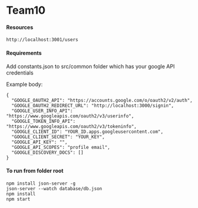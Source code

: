 # Team10

#### Resources
```
http://localhost:3001/users
```
  
#### Requirements
Add constants.json to src/common folder which has your google API credentials

Example body:  
```
{
  "GOOGLE_OAUTH2_API": "https://accounts.google.com/o/oauth2/v2/auth",
  "GOOGLE_OAUTH2_REDIRECT_URL": "http://localhost:3000/signin",
  "GOOGLE_USER_INFO_API": "https://www.googleapis.com/oauth2/v3/userinfo",
  "GOOGLE_TOKEN_INFO_API": "https://www.googleapis.com/oauth2/v3/tokeninfo",
  "GOOGLE_CLIENT_ID": "YOUR_ID.apps.googleusercontent.com",
  "GOOGLE_CLIENT_SECRET": "YOUR_KEY",
  "GOOGLE_API_KEY": "",
  "GOOGLE_API_SCOPES": "profile email",
  "GOOGLE_DISCOVERY_DOCS": []
}
```

#### To run from folder root
```
npm install json-server -g
json-server --watch database/db.json
npm install
npm start
```
